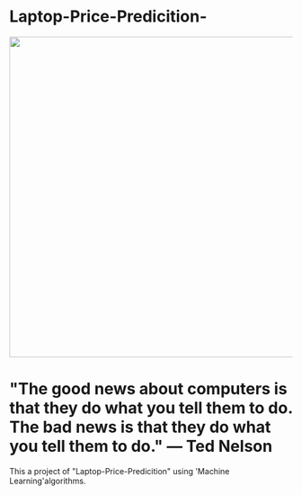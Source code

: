 # Laptop-Price-Predicition-

<p align="middle">
    <img src="https://miro.medium.com/max/1400/0*XmAiY1Zac-OcaF6U" width="770" height="570">
  </p>
  
 # "The good news about computers is that they do what you tell them to do. The bad news is that they do what you tell them to do." — Ted Nelson
  
  This a project of "Laptop-Price-Predicition" using 'Machine Learning'algorithms.
  
